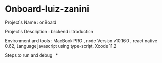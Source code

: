 # Onboard-luiz-zanini

Project`s Name : onBoard

Project`s Description : backend introduction

Environment and tools : MacBook PRO , node Version v10.16.0 , react-native 0.62, Language javascript using type-script, Xcode 11.2

Steps to run and debug : *
